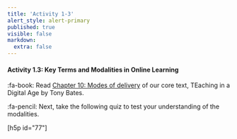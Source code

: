 ```yaml
---
title: 'Activity 1-3'
alert_style: alert-primary
published: true
visible: false
markdown:
  extra: false
---
```


#### Activity 1.3: Key Terms and Modalities in Online Learning
:fa-book: Read [Chapter 10: Modes of delivery](https://pressbooks.bccampus.ca/teachinginadigitalagev2/part/chapter-10-modes-of-delivery/) of our core text, TEaching in a Digital Age by Tony Bates.

:fa-pencil: Next, take the following quiz to test your understanding of the modalities.

[h5p id="77"]
